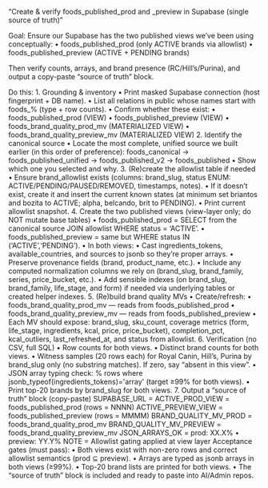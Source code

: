 “Create & verify foods_published_prod and _preview in Supabase (single source of truth)”

Goal: Ensure our Supabase has the two published views we’ve been using conceptually:
	•	foods_published_prod (only ACTIVE brands via allowlist)
	•	foods_published_preview (ACTIVE + PENDING brands)

Then verify counts, arrays, and brand presence (RC/Hill’s/Purina), and output a copy-paste “source of truth” block.

Do this:
	1.	Grounding & inventory
	•	Print masked Supabase connection (host fingerprint + DB name).
	•	List all relations in public whose names start with foods_% (type + row counts).
	•	Confirm whether these exist:
	•	foods_published_prod (VIEW)
	•	foods_published_preview (VIEW)
	•	foods_brand_quality_prod_mv (MATERIALIZED VIEW)
	•	foods_brand_quality_preview_mv (MATERIALIZED VIEW)
	2.	Identify the canonical source
	•	Locate the most complete, unified source we built earlier (in this order of preference):
foods_canonical → foods_published_unified → foods_published_v2 → foods_published
	•	Show which one you selected and why.
	3.	(Re)create the allowlist table if needed
	•	Ensure brand_allowlist exists (columns: brand_slug, status ENUM: ACTIVE/PENDING/PAUSED/REMOVED, timestamps, notes).
	•	If it doesn’t exist, create it and insert the current known states (at minimum set briantos and bozita to ACTIVE; alpha, belcando, brit to PENDING).
	•	Print current allowlist snapshot.
	4.	Create the two published views (view-layer only; do NOT mutate base tables)
	•	foods_published_prod = SELECT from the canonical source JOIN allowlist WHERE status = ‘ACTIVE’.
	•	foods_published_preview = same but WHERE status IN (‘ACTIVE’,‘PENDING’).
	•	In both views:
	•	Cast ingredients_tokens, available_countries, and sources to jsonb so they’re proper arrays.
	•	Preserve provenance fields (brand, product_name, etc.).
	•	Include any computed normalization columns we rely on (brand_slug, brand_family, series, price_bucket, etc.).
	•	Add sensible indexes (on brand_slug, brand_family, life_stage, and form) if needed via underlying tables or created helper indexes.
	5.	(Re)build brand quality MVs
	•	Create/refresh:
	•	foods_brand_quality_prod_mv — reads from foods_published_prod
	•	foods_brand_quality_preview_mv — reads from foods_published_preview
	•	Each MV should expose: brand_slug, sku_count, coverage metrics (form, life_stage, ingredients, kcal, price, price_bucket), completion_pct, kcal_outliers, last_refreshed_at, and status from allowlist.
	6.	Verification (no CSV, full SQL)
	•	Row counts for both views.
	•	Distinct brand counts for both views.
	•	Witness samples (20 rows each) for Royal Canin, Hill’s, Purina by brand_slug only (no substring matches). If zero, say “absent in this view”.
	•	JSON array typing check: % rows where jsonb_typeof(ingredients_tokens)='array' (target ≥99% for both views).
	•	Print top-20 brands by brand_slug for both views.
    	7.	Output a “source of truth” block (copy-paste)
        SUPABASE_URL = <masked-host>
ACTIVE_PROD_VIEW = foods_published_prod (rows = NNNN)
ACTIVE_PREVIEW_VIEW = foods_published_preview (rows = MMMM)
BRAND_QUALITY_MV_PROD = foods_brand_quality_prod_mv
BRAND_QUALITY_MV_PREVIEW = foods_brand_quality_preview_mv
JSON_ARRAYS_OK = prod: XX.X% • preview: YY.Y%
NOTE = Allowlist gating applied at view layer
Acceptance gates (must pass):
	•	Both views exist with non-zero rows and correct allowlist semantics (prod ⊆ preview).
	•	Arrays are typed as jsonb arrays in both views (≥99%).
	•	Top-20 brand lists are printed for both views.
	•	The “source of truth” block is included and ready to paste into AI/Admin repos.
    